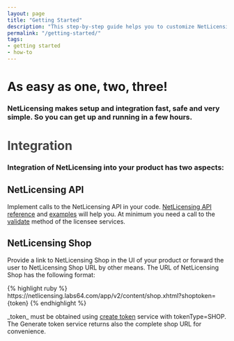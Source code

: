 ```yaml
---
layout: page
title: "Getting Started"
description: "This step-by-step guide helps you to customize NetLicensing to your needs."
permalink: "/getting-started/"
tags:
- getting started
- how-to
---
```

<div class="row NL_banner">
    <div class="col-md-6 col-md-offset-3 NL_about_page">
        <h1>As easy as one, two, three!</h1>
        <h3>NetLicensing makes setup and integration fast, safe and very simple. So you can get up and running in a few hours.</h3>
    </div>
</div>

<div class="col-md-12" >
	<h1 style="color: #444;"> Integration </h1>
	<h3> Integration of NetLicensing into your product has two aspects: </h3>
</div>

<div class="row NL_block">
	<div class="col-md-6">
		<h2>NetLicensing API</h2>
		<p>Implement calls to the NetLicensing API in your code. <a href="https://www.labs64.de/confluence/pages/viewpage.action?pageId=11010215">NetLicensing API reference</a> and <a href="https://www.labs64.de/confluence/display/NLICPUB/Client+Libraries+and+Sample+Code">examples</a> will help you. At minimum you need a call to the <a href="https://www.labs64.de/confluence/display/NLICPUB/Licensee+Services#LicenseeServices-Validatelicensee">validate</a> method of the licensee services.</p>
	</div>
	<div class="col-md-6">
		<h2>NetLicensing Shop</h2>
		<p>Provide a link to NetLicensing Shop in the UI of your product or forward the user to NetLicensing Shop URL by other means.
		The URL of NetLicensing Shop has the following format:</p>
		{% highlight ruby %}
		https://netlicensing.labs64.com/app/v2/content/shop.xhtml?shoptoken={token}
		{% endhighlight %}
		<p>_token_ must be obtained using <a href="https://www.labs64.de/confluence/display/NLICPUB/Token+Services">create token</a> service with tokenType=SHOP. The Generate token service returns also the complete shop URL for convenience.</p>
	</div>
</div>

